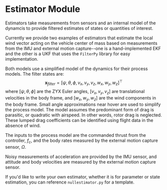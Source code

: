 # Estimator Module

Estimators take measurements from sensors and an internal model of the dynamcis to provide filtered estimates of states or quantities of interest. 

Currently we provide two examples of estimators that estimate the local wind vector acting on the vehicle center of mass based on measurements from the IMU and external motion capture--one is a hand-implemented EKF and the other is a UKF that uses the `FilterPy` library for easy implementation.

Both models use a simplified model of the dynamics for their process models. The filter states are: $$\boldsymbol{x}_{filter} = [\psi, \theta, \phi, v_x, v_y, v_z, w_x, w_y, w_z]^\top $$ where $[\psi, \theta, \phi]$ are the ZYX Euler angles, $[v_x, v_y, v_z]$ are translational velocities in the body frame, and $[w_x, w_y, w_z]$ are the wind components in the body frame. Small angle approximations near hover are used to simplify the process model. The model assumes the predominant form of drag is parasitic, or quadratic with airspeed. In other words, rotor drag is neglected. These lumped drag coefficients can be identified using flight data in the absence of wind. 

The inputs to the process model are the commanded thrust from the controller, $f_c$, and the body rates measured by the external motion capture sensor, $\Omega$. 

Noisy measurements of acceleration are provided by the IMU sensor, and attitude and body velocities are measured by the external motion capture sensor. 

If you'd like to write your own estimator, whether it is for parameter or state estimation, you can reference `nullestimator.py` for a template. 